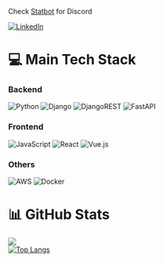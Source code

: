 Check [Statbot](https://github.com/whosgriffith/statbot) for Discord

[![LinkedIn](https://img.shields.io/badge/LinkedIn-%230077B5.svg?logo=linkedin&logoColor=white)](https://www.linkedin.com/in/nicolasrep/) 

# 💻 Main Tech Stack
### Backend
![Python](https://img.shields.io/badge/python-3670A0?style=for-the-badge&logo=python&logoColor=ffdd54) ![Django](https://img.shields.io/badge/django-%23092E20.svg?style=for-the-badge&logo=django&logoColor=white) ![DjangoREST](https://img.shields.io/badge/DJANGO-REST-ff1709?style=for-the-badge&logo=django&logoColor=white&color=ff1709&labelColor=gray) ![FastAPI](https://img.shields.io/badge/FastAPI-005571?style=for-the-badge&logo=fastapi) 

### Frontend
![JavaScript](https://img.shields.io/badge/javascript-%23323330.svg?style=for-the-badge&logo=javascript&logoColor=%23F7DF1E) ![React](https://img.shields.io/badge/react-%2320232a.svg?style=for-the-badge&logo=react&logoColor=%2361DAFB) ![Vue.js](https://img.shields.io/badge/vuejs-%2335495e.svg?style=for-the-badge&logo=vuedotjs&logoColor=%234FC08D)

### Others
![AWS](https://img.shields.io/badge/AWS-%23FF9900.svg?style=for-the-badge&logo=amazon-aws&logoColor=white) ![Docker](https://img.shields.io/badge/docker-%230db7ed.svg?style=for-the-badge&logo=docker&logoColor=white)

# 📊 GitHub Stats
![](https://github-readme-streak-stats.herokuapp.com/?user=whosgriffith&theme=radical&hide_border=true)<br/>
[![Top Langs](https://github-readme-stats.vercel.app/api/top-langs/?username=whosgriffith&theme=radical)](https://github.com/anuraghazra/github-readme-stats)
